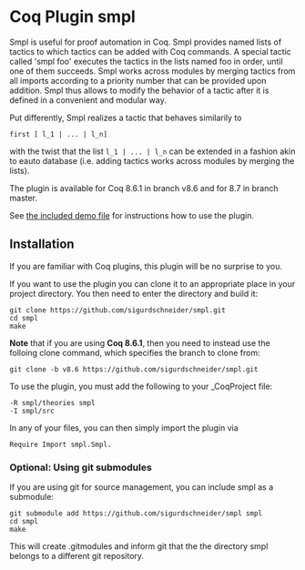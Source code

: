 # Coq Plugin smpl

Smpl is useful for proof automation in Coq. Smpl provides named lists
of tactics to which tactics can be added with Coq commands. A special
tactic called 'smpl foo' executes the tactics in the lists named foo
in order, until one of them succeeds. Smpl works across modules by
merging tactics from all imports according to a priority number that
can be provided upon addition. Smpl thus allows to modify the behavior
of a tactic after it is defined in a convenient and modular way.

Put differently, Smpl realizes a tactic that behaves similarily to 

    first [ l_1 | ... | l_n]
        
with the twist that the list `l_1 | ... | l_n` can be extended
in a fashion akin to eauto database (i.e. adding tactics works
across modules by merging the lists).

The plugin is available for Coq 8.6.1 in branch v8.6 and for 8.7 in
branch master.

See [the included demo file](theories/Demo.v) for instructions how to
use the plugin.

## Installation

If you are familiar with Coq plugins, this plugin will be no surprise
to you.

If you want to use the plugin you can clone it to an appropriate
place in your project directory.
You then need to enter the directory and build it:

    git clone https://github.com/sigurdschneider/smpl.git
    cd smpl
    make

**Note** that if you are using **Coq 8.6.1**, then you need to instead
use the folloing clone command, which specifies the branch to clone from:

    git clone -b v8.6 https://github.com/sigurdschneider/smpl.git

To use the plugin, you must add the following to your _CoqProject file:

    -R smpl/theories smpl
    -I smpl/src

In any of your files, you can then simply import the plugin via

    Require Import smpl.Smpl.


### Optional: Using git submodules

If you are using git for source management, you can include smpl
as a submodule:

    git submodule add https://github.com/sigurdschneider/smpl smpl
    cd smpl
    make

This will create .gitmodules and inform git that the the directory smpl
belongs to a different git repository.
